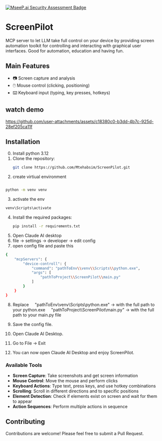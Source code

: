 [![MseeP.ai Security Assessment Badge](https://mseep.net/pr/mtehabsim-screenpilot-badge.png)](https://mseep.ai/app/mtehabsim-screenpilot)

# ScreenPilot

MCP server to let LLM take full control on your device by providing screen automation toolkit for controlling and interacting with graphical user interfaces. Good for automation, education and having fun.


## Main Features

- 📷 Screen capture and analysis
- 🖱️ Mouse control (clicking, positioning)
- ⌨️ Keyboard input (typing, key presses, hotkeys)

## watch demo


https://github.com/user-attachments/assets/c18380c0-b3dd-4b7c-925d-28ef205ca11f



## Installation
0. Install python 3.12
1. Clone the repository:
   ```bash
   git clone https://github.com/Mtehabsim/ScreenPilot.git
   ```
2. create virtiual environment
```bash

python -m venv venv
```
3. activate the env
```bash
venv\Scripts\activate
```
4. Install the required packages:
   ```bash
   pip install -r requirements.txt
   ```
5. Open Claude AI desktop
6. file -> settings -> developer -> edit config
7. open config file and paste this
```bash
{
    "mcpServers": {
        "device-controll": {
            "command": "pathToEnv\\venv\\Scripts\\python.exe",
            "args": [
                "pathToProject\\ScreenPilot\\main.py"
            ]
        }
    }
}

```
8. Replace
    "pathToEnv\\venv\\Scripts\\python.exe" → with the full path to your python.exe
    "pathToProject\\ScreenPilot\\main.py" → with the full path to your main.py file

9. Save the config file.

10. Open Claude AI Desktop.

11. Go to File → Exit

12. You can now open Claude AI Desktop and enjoy ScreenPilot.


### Available Tools

- **Screen Capture**: Take screenshots and get screen information
- **Mouse Control**: Move the mouse and perform clicks
- **Keyboard Actions**: Type text, press keys, and use hotkey combinations
- **Scrolling**: Scroll in different directions and to specific positions
- **Element Detection**: Check if elements exist on screen and wait for them to appear
- **Action Sequences**: Perform multiple actions in sequence

## Contributing

Contributions are welcome! Please feel free to submit a Pull Request.

